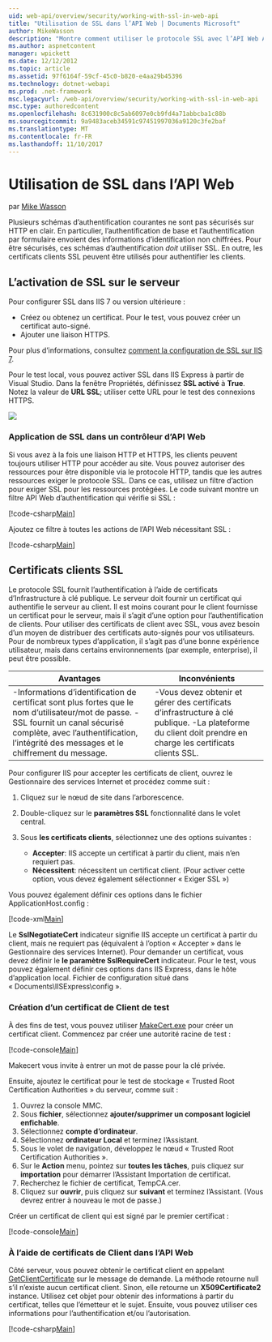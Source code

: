 ```yaml
---
uid: web-api/overview/security/working-with-ssl-in-web-api
title: "Utilisation de SSL dans l’API Web | Documents Microsoft"
author: MikeWasson
description: "Montre comment utiliser le protocole SSL avec l’API Web ASP.NET, y compris l’utilisation de certificats de client SSL."
ms.author: aspnetcontent
manager: wpickett
ms.date: 12/12/2012
ms.topic: article
ms.assetid: 97f6164f-59cf-45c0-b820-e4aa29b45396
ms.technology: dotnet-webapi
ms.prod: .net-framework
msc.legacyurl: /web-api/overview/security/working-with-ssl-in-web-api
msc.type: authoredcontent
ms.openlocfilehash: 8c631900c8c5ab6097e0cb9fd4a71abbcba1c88b
ms.sourcegitcommit: 9a9483aceb34591c97451997036a9120c3fe2baf
ms.translationtype: MT
ms.contentlocale: fr-FR
ms.lasthandoff: 11/10/2017
---
```

<a name="working-with-ssl-in-web-api"></a>Utilisation de SSL dans l’API Web
====================
par [Mike Wasson](https://github.com/MikeWasson)

Plusieurs schémas d’authentification courantes ne sont pas sécurisés sur HTTP en clair. En particulier, l’authentification de base et l’authentification par formulaire envoient des informations d’identification non chiffrées. Pour être sécurisés, ces schémas d’authentification *doit* utiliser SSL. En outre, les certificats clients SSL peuvent être utilisés pour authentifier les clients.

## <a name="enabling-ssl-on-the-server"></a>L’activation de SSL sur le serveur

Pour configurer SSL dans IIS 7 ou version ultérieure :

- Créez ou obtenez un certificat. Pour le test, vous pouvez créer un certificat auto-signé.
- Ajouter une liaison HTTPS.

Pour plus d’informations, consultez [comment la configuration de SSL sur IIS 7](https://www.iis.net/learn/manage/configuring-security/how-to-set-up-ssl-on-iis).

Pour le test local, vous pouvez activer SSL dans IIS Express à partir de Visual Studio. Dans la fenêtre Propriétés, définissez **SSL activé** à **True**. Notez la valeur de **URL SSL**; utiliser cette URL pour le test des connexions HTTPS.

![](working-with-ssl-in-web-api/_static/image1.png)

### <a name="enforcing-ssl-in-a-web-api-controller"></a>Application de SSL dans un contrôleur d’API Web

Si vous avez à la fois une liaison HTTP et HTTPS, les clients peuvent toujours utiliser HTTP pour accéder au site. Vous pouvez autoriser des ressources pour être disponible via le protocole HTTP, tandis que les autres ressources exiger le protocole SSL. Dans ce cas, utilisez un filtre d’action pour exiger SSL pour les ressources protégées. Le code suivant montre un filtre API Web d’authentification qui vérifie si SSL :

[!code-csharp[Main](working-with-ssl-in-web-api/samples/sample1.cs)]

Ajoutez ce filtre à toutes les actions de l’API Web nécessitant SSL :

[!code-csharp[Main](working-with-ssl-in-web-api/samples/sample2.cs)]

## <a name="ssl-client-certificates"></a>Certificats clients SSL

Le protocole SSL fournit l’authentification à l’aide de certificats d’Infrastructure à clé publique. Le serveur doit fournir un certificat qui authentifie le serveur au client. Il est moins courant pour le client fournisse un certificat pour le serveur, mais il s’agit d’une option pour l’authentification de clients. Pour utiliser des certificats de client avec SSL, vous avez besoin d’un moyen de distribuer des certificats auto-signés pour vos utilisateurs. Pour de nombreux types d’application, il s’agit pas d’une bonne expérience utilisateur, mais dans certains environnements (par exemple, enterprise), il peut être possible.

| Avantages | Inconvénients |
| --- | --- |
| -Informations d’identification de certificat sont plus fortes que le nom d’utilisateur/mot de passe. -SSL fournit un canal sécurisé complète, avec l’authentification, l’intégrité des messages et le chiffrement du message. | -Vous devez obtenir et gérer des certificats d’infrastructure à clé publique. -La plateforme du client doit prendre en charge les certificats clients SSL. |

Pour configurer IIS pour accepter les certificats de client, ouvrez le Gestionnaire des services Internet et procédez comme suit :

1. Cliquez sur le nœud de site dans l’arborescence.
2. Double-cliquez sur le **paramètres SSL** fonctionnalité dans le volet central.
3. Sous **les certificats clients**, sélectionnez une des options suivantes : 

    - **Accepter**: IIS accepte un certificat à partir du client, mais n’en requiert pas.
    - **Nécessitent**: nécessitent un certificat client. (Pour activer cette option, vous devez également sélectionner « Exiger SSL »)

Vous pouvez également définir ces options dans le fichier ApplicationHost.config :

[!code-xml[Main](working-with-ssl-in-web-api/samples/sample3.xml)]

Le **SslNegotiateCert** indicateur signifie IIS accepte un certificat à partir du client, mais ne requiert pas (équivalent à l’option « Accepter » dans le Gestionnaire des services Internet). Pour demander un certificat, vous devez définir le **le paramètre SslRequireCert** indicateur. Pour le test, vous pouvez également définir ces options dans IIS Express, dans le hôte d’application local. Fichier de configuration situé dans « Documents\IISExpress\config ».

### <a name="creating-a-client-certificate-for-testing"></a>Création d’un certificat de Client de test

À des fins de test, vous pouvez utiliser [MakeCert.exe](https://msdn.microsoft.com/en-US/library/bfsktky3.aspx) pour créer un certificat client. Commencez par créer une autorité racine de test :

[!code-console[Main](working-with-ssl-in-web-api/samples/sample4.cmd)]

Makecert vous invite à entrer un mot de passe pour la clé privée.

Ensuite, ajoutez le certificat pour le test de stockage « Trusted Root Certification Authorities » du serveur, comme suit :

1. Ouvrez la console MMC.
2. Sous **fichier**, sélectionnez **ajouter/supprimer un composant logiciel enfichable**.
3. Sélectionnez **compte d’ordinateur**.
4. Sélectionnez **ordinateur Local** et terminez l’Assistant.
5. Sous le volet de navigation, développez le nœud « Trusted Root Certification Authorities ».
6. Sur le **Action** menu, pointez sur **toutes les tâches**, puis cliquez sur **importation** pour démarrer l’Assistant Importation de certificat.
7. Recherchez le fichier de certificat, TempCA.cer.
8. Cliquez sur **ouvrir**, puis cliquez sur **suivant** et terminez l’Assistant. (Vous devrez entrer à nouveau le mot de passe.)

Créer un certificat de client qui est signé par le premier certificat :

[!code-console[Main](working-with-ssl-in-web-api/samples/sample5.cmd)]

### <a name="using-client-certificates-in-web-api"></a>À l’aide de certificats de Client dans l’API Web

Côté serveur, vous pouvez obtenir le certificat client en appelant [GetClientCertificate](https://msdn.microsoft.com/en-us/library/system.net.http.httprequestmessageextensions.getclientcertificate.aspx) sur le message de demande. La méthode retourne null s’il n’existe aucun certificat client. Sinon, elle retourne un **X509Certificate2** instance. Utilisez cet objet pour obtenir des informations à partir du certificat, telles que l’émetteur et le sujet. Ensuite, vous pouvez utiliser ces informations pour l’authentification et/ou l’autorisation.

[!code-csharp[Main](working-with-ssl-in-web-api/samples/sample6.cs)]
